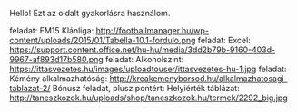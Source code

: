 Hello!
Ezt az oldalt gyakorlásra használom.


feladat: FM15 Klánliga: http://footballmanager.hu/wp-content/uploads/2015/01/Tabella-10.1-fordulo.png
feladat: Excel: https://support.content.office.net/hu-hu/media/3dd2b79b-9160-403d-9967-af893d17b580.png
feladat: Alkoholszint: https://ittasvezetes.hu/images/uploadtouser/ittasvezetes-hu-1.jpg
feladat: Kémény alkalmazhatóság: http://kreakemenyborsod.hu/alkalmazhatosagi-tablazat-2/
Bónusz feladat, plusz pontért: Helyiérték táblázat: http://taneszkozok.hu/uploads/shop/taneszkozok.hu/termek/2292_big.jpg